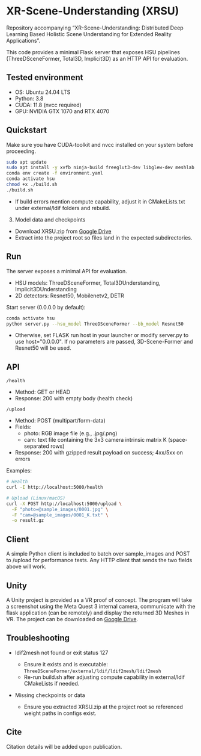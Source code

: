 # XR-Scene-Understanding (XRSU)

Repository accompanying “XR-Scene-Understanding: Distributed Deep Learning Based Holistic Scene Understanding for Extended Reality Applications”.

This code provides a minimal Flask server that exposes HSU pipelines (ThreeDSceneFormer, Total3D, Implicit3D) as an HTTP API for evaluation.

## Tested environment

- OS: Ubuntu 24.04 LTS
- Python: 3.8
- CUDA: 11.8 (nvcc required)
- GPU: NVIDIA GTX 1070 and RTX 4070

## Quickstart
Make sure you have CUDA-toolkit and nvcc installed on your system before proceeding.

```bash
sudo apt update
sudo apt install -y xvfb ninja-build freeglut3-dev libglew-dev meshlab
conda env create -f environment.yaml
conda activate hsu
chmod +x ./build.sh
./build.sh
```
- If build errors mention compute capability, adjust it in CMakeLists.txt under external/ldif folders and rebuild.

3) Model data and checkpoints
- Download XRSU.zip from [Google Drive](https://drive.google.com/file/d/19FCQY0RVHrqbT7aR5_y30POhe3Z-v6iF/view?usp=sharing)
- Extract into the project root so files land in the expected subdirectories.

## Run

The server exposes a minimal API for evaluation.

- HSU models: ThreeDSceneFormer, Total3DUnderstanding, Implicit3DUnderstanding
- 2D detectors: Resnet50, Mobilenetv2, DETR

Start server (0.0.0.0 by default):
```bash
conda activate hsu
python server.py --hsu_model ThreeDSceneFormer --bb_model Resnet50
```

- Otherwise, set FLASK run host in your launcher or modify server.py to use host="0.0.0.0". If no parameters are passed, 3D-Scene-Former and Resnet50 will be used.

## API

```/health```
- Method: GET or HEAD
- Response: 200 with empty body (health check)

```/upload```
- Method: POST (multipart/form-data)
- Fields:
    - photo: RGB image file (e.g., .jpg/.png)
    - cam: text file containing the 3x3 camera intrinsic matrix K (space-separated rows)
- Response: 200 with gzipped result payload on success; 4xx/5xx on errors

Examples:
```bash
# Health
curl -I http://localhost:5000/health

# Upload (Linux/macOS)
curl -X POST http://localhost:5000/upload \
  -F "photo=@sample_images/0001.jpg" \
  -F "cam=@sample_images/0001_K.txt" \
  -o result.gz
```

## Client

A simple Python client is included to batch over sample_images and POST to /upload for performance tests. Any HTTP client that sends the two fields above will work.

## Unity

A Unity project is provided as a VR proof of concept. The program will take a screenshot using the Meta Quest 3 internal camera, communicate with the flask application (can be remotely) and display the returned 3D Meshes in VR. The project can be downloaded on [Google Drive](). 

## Troubleshooting

- ldif2mesh not found or exit status 127
  - Ensure it exists and is executable:
    `ThreeDSceneFormer/external/ldif/ldif2mesh/ldif2mesh`
  - Re-run build.sh after adjusting compute capability in external/ldif CMakeLists if needed.

- Missing checkpoints or data
  - Ensure you extracted XRSU.zip at the project root so referenced weight paths in configs exist.

## Cite

Citation details will be added upon publication.